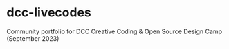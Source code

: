 # dcc-livecodes
Community portfolio for DCC Creative Coding &amp; Open Source Design Camp (September 2023)
